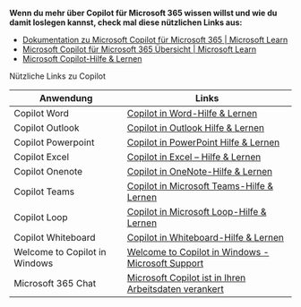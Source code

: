 **Wenn du mehr über Copilot für Microsoft 365 wissen willst und wie du damit loslegen kannst, check mal diese nützlichen Links aus:**   

*   [Dokumentation zu Microsoft Copilot für Microsoft 365 | Microsoft Learn](https://learn.microsoft.com/de-de/microsoft-365-copilot/?culture=en-us&country=us)
*   [Microsoft Copilot für Microsoft 365 Übersicht | Microsoft Learn](https://learn.microsoft.com/de-de/microsoft-365-copilot/microsoft-365-copilot-overview)
*   [Microsoft Copilot-Hilfe & Lernen](https://support.microsoft.com/de-de/copilot)  

Nützliche Links zu Copilot  
   
| **Anwendung** | **Links** |
| --- | --- |
| Copilot Word | [Copilot in Word-Hilfe & Lernen](https://support.microsoft.com/de-de/copilot-word) |
| Copilot Outlook | [Copilot in Outlook Hilfe & Lernen](https://support.microsoft.com/de-de/copilot-outlook) |
| Copilot Powerpoint | [Copilot in PowerPoint Hilfe & Lernen](https://support.microsoft.com/de-de/copilot-powerpoint) |
| Copilot Excel | [Copilot in Excel – Hilfe & Lernen](https://support.microsoft.com/de-de/copilot-excel) |
| Copilot Onenote | [Copilot in OneNote-Hilfe & Lernen](https://support.microsoft.com/de-de/copilot-onenote) |
| Copilot Teams | [Copilot in Microsoft Teams-Hilfe & Lernen](https://support.microsoft.com/de-de/copilot-teams) |
| Copilot Loop | [Copilot in Microsoft Loop-Hilfe & Lernen](https://support.microsoft.com/de-de/copilot-loop) |
| Copilot Whiteboard | [Copilot in Whiteboard-Hilfe & Lernen](https://support.microsoft.com/de-de/copilot-whiteboard) |
| Welcome to Copilot in Windows | [Welcome to Copilot in Windows - Microsoft Support](https://support.microsoft.com/en-us/windows/welcome-to-copilot-in-windows-675708af-8c16-4675-afeb-85a5a476ccb0) |
| Microsoft 365 Chat | [Microsoft Copilot ist in Ihren Arbeitsdaten verankert](https://support.microsoft.com/de-de/copilot-microsoft365-chat) |
